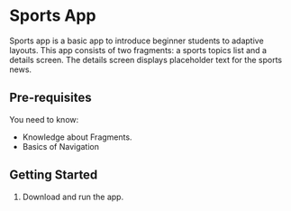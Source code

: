 Sports App
===================================

Sports app is a basic app to introduce beginner students to adaptive layouts. This app consists of
two fragments: a sports topics list and a details screen. The details screen displays placeholder
text for the sports news.

Pre-requisites
--------------

You need to know:
- Knowledge about Fragments.
- Basics of Navigation


Getting Started
---------------

1. Download and run the app.
